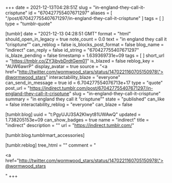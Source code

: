 +++
date = 2021-12-13T04:28:51Z
slug = "in-england-they-call-it-crisptune"
id = "670427755407671297"
aliases = [ "/post/670427755407671297/in-england-they-call-it-crisptune" ]
tags = [ ]
type = "tumblr-quote"

[tumblr]
date = "2021-12-13 04:28:51 GMT"
format = "html"
should_open_in_legacy = true
note_count = 0.0
text = "in england they call it &ldquo;crisptune&rdquo;"
can_reblog = false
is_blocks_post_format = false
blog_name = "indirect"
can_reply = false
id_string = "670427755407671297"
is_blaze_pending = false
timestamp = 1.639369731e+09
tags = [ ]
short_url = "https://tmblr.co/ZY3jbybDrdtGem01"
is_blazed = false
reblog_key = "AUW6awrP"
display_avatar = true
source = "<a href=\"http://twitter.com/wormwood_stars/status/1470221160705150978\">@wormwood_stars</a>"
interactability_blaze = "everyone"
can_send_in_message = true
id = 6.704277554076713e+17
type = "quote"
post_url = "https://indirect.tumblr.com/post/670427755407671297/in-england-they-call-it-crisptune"
slug = "in-england-they-call-it-crisptune"
summary = "in england they call it “crisptune”"
state = "published"
can_like = false
interactability_reblog = "everyone"
can_blaze = false

[tumblr.blog]
uuid = "t:PgyUJU3SA2Klwyt81UWAwQ"
updated = 1.738205153e+09
can_show_badges = true
name = "indirect"
title = "indirect"
description = ""
url = "https://indirect.tumblr.com/"

[tumblr.blog.tumblrmart_accessories]

[tumblr.reblog]
tree_html = ""
comment = "<p><a href=\"http://twitter.com/wormwood_stars/status/1470221160705150978\">@wormwood_stars</a></p>"
+++
